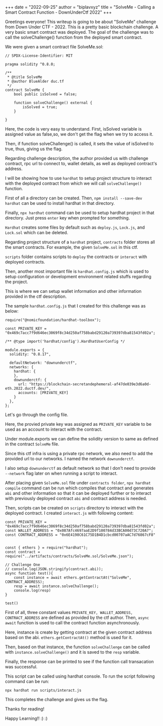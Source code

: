 +++
date = "2022-09-25"
author = "biplavxyz"
title = "SolveMe - Calling a Smart Contract Function - DownUnderCtf 2022"
+++

Greetings everyone!
This writeup is going to be about "SolveMe" challenge from Down Under CTF - 2022.
This is a pretty basic blockchain challenge. A very basic smart contract was deployed.
The goal of the challenge was to call the solveChallenge() function from the deployed
smart contract.

We were given a smart contract file SolveMe.sol:

```
// SPDX-License-Identifier: MIT

pragma solidity ^0.8.0;

/**
 * @title SolveMe
 * @author BlueAlder duc.tf
 */
contract SolveMe {
    bool public isSolved = false;

    function solveChallenge() external {
        isSolved = true;
    }

}

```

Here, the code is very easy to understand.
First, isSolved variable is assigned value as false,so, we don't get the flag when we try to access it.

Then, if function solveChallenge() is called, it sets the value of isSolved to true, thus, giving us the flag.

Regarding challenge description, the author provided us with challenge contract, rpc url to connect to, wallet details, as well as deployed contract's address.

I will be showing how to use `hardhat` to setup project structure to interact with the deployed contract from which we will call `solveChallenge()` function.

First of all a directory can be created. Then, `npm install --save-dev hardhat` can be used to install hardhat in that directory.

Finally, `npx hardhat` command can be used to setup hardhat project in that directory. Just press `enter` key when prompted for something.

`Hardhat` creates some files by default such as `deploy.js`, `Lock.js`, and `Lock.sol` which can be deleted.  

Regarding project structure of a `hardhat` project, `contracts` folder stores all the smart contracts. For example, the given `SolveMe.sol` in this ctf.  

`scripts` folder contains scripts to `deploy` the contracts or `interact` with deployed contracts.

Then, another most important file is `hardhat.config.js` which is used to setup configuration or development environment related stuffs regarding the project.  

This is where we can setup wallet information and other information provided in the ctf description.

The sample `hardhat.config.js` that I created for this challenge was as below:

```
require("@nomicfoundation/hardhat-toolbox");

const PRIVATE_KEY = "0x469c7acc7f9d646ec3069f8c34d250af758babd29120a739397dba81543fd02a";

/** @type import('hardhat/config').HardhatUserConfig */

module.exports = {
  solidity: "0.8.17",

  defaultNetwork: "downunderctf",
  networks: {
    hardhat: {
    },
    downunderctf: {
      url: "https://blockchain-secretandephemeral-af47de039e3d6a0d-eth.2022.ductf.dev/",
      accounts: [PRIVATE_KEY]
    }
  },
};

```

Let's go through the config file.  

Here, the provied private key was assigned as `PRIVATE_KEY` variable to be used as an account to interact with the contract. 

Under module.exports we can define the solidity version to same as defined in the contract `SolveMe` file.  

Since this ctf infra is using a private rpc network, we also need to add the provided url to our networks. I named the network `downunderctf`.  

I also setup `downunderctf` as default network so that I don't need to provide `--network` flag later on when running a script to interact.

After placing given `SolveMe.sol` file under `contracts folder`, `npx hardhat compile` command can be run which compiles that contract and generates `abi` and other information so that it can be deployed further or to interact with previously deployed contract `abi` and contract address is needed.

Then, scripts can be created on `scripts` directory to interact with the deployed contract. I created `interact.js` with following content: 

```
const PRIVATE_KEY = "0x469c7acc7f9d646ec3069f8c34d250af758babd29120a739397dba81543fd02a";
const WALLET_ADDRESS = "0x087Afc4697aaE2D9f100784d33BCA00d73C720A7";
const CONTRACT_ADDRESS = "0x6E4198C61C75D1B4D1cbcd00707aAC7d76867cF8"


const { ethers } = require("hardhat");
const contract = require("../artifacts/contracts/SolveMe.sol/SolveMe.json");

// Challenge One
// console.log(JSON.stringify(contract.abi));
async function test(){
    const instance = await ethers.getContractAt("SolveMe", CONTRACT_ADDRESS);
    resp = await instance.solveChallenge();
    console.log(resp)
}

test()

```

First of all, three constant values `PRIVATE_KEY, WALLET_ADDRESS, CONTRACT_ADDRESS` are defined as provided by the ctf author. 
Then, `async await` function is used to call the contract function asynchronously.  

Here, instance is create by getting contract at the given contract address based on the abi. `ethers.getContractAt()` method is used for it.

Then, based on that instance, the function `solveChallenge` can be called with `instance.solveChallenge()` and it is saved to the `resp` variable.

Finally, the response can be printed to see if the function call transacation was successful.

This script can be called using hardhat console. To run the script following command can be run: 

`npx hardhat run scripts/interact.js`

This completes the challenge and gives us the flag.  


Thanks for reading! 

Happy Learning!! :) :) 
